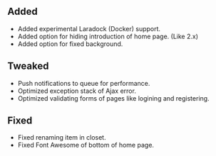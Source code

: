 ## Added

- Added experimental Laradock (Docker) support.
- Added option for hiding introduction of home page. (Like 2.x)
- Added option for fixed background.

## Tweaked

- Push notifications to queue for performance.
- Optimized exception stack of Ajax error.
- Optimized validating forms of pages like logining and registering.

## Fixed

- Fixed renaming item in closet.
- Fixed Font Awesome of bottom of home page.
